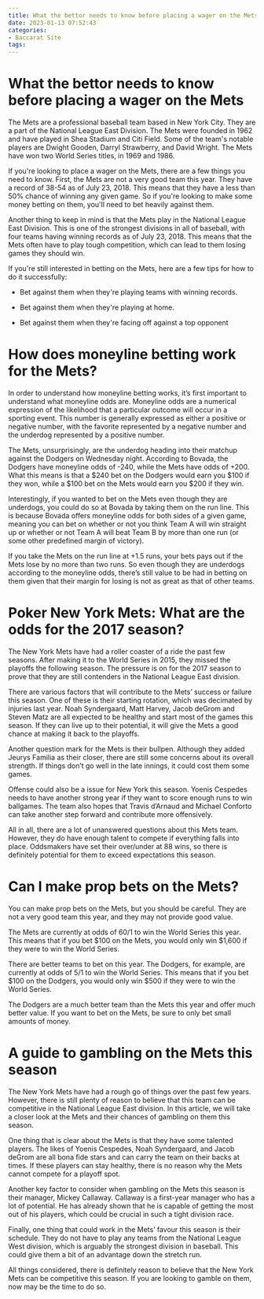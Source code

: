 ```yaml
---
title: What the bettor needs to know before placing a wager on the Mets
date: 2023-01-13 07:52:43
categories:
- Baccarat Site
tags:
---
```



#  What the bettor needs to know before placing a wager on the Mets

The Mets are a professional baseball team based in New York City. They are a part of the National League East Division. The Mets were founded in 1962 and have played in Shea Stadium and Citi Field. Some of the team's notable players are Dwight Gooden, Darryl Strawberry, and David Wright. The Mets have won two World Series titles, in 1969 and 1986.

If you're looking to place a wager on the Mets, there are a few things you need to know. First, the Mets are not a very good team this year. They have a record of 38-54 as of July 23, 2018. This means that they have a less than 50% chance of winning any given game. So if you're looking to make some money betting on them, you'll need to bet heavily against them.

Another thing to keep in mind is that the Mets play in the National League East Division. This is one of the strongest divisions in all of baseball, with four teams having winning records as of July 23, 2018. This means that the Mets often have to play tough competition, which can lead to them losing games they should win.

If you're still interested in betting on the Mets, here are a few tips for how to do it successfully:

* Bet against them when they're playing teams with winning records.

* Bet against them when they're playing at home.

* Bet against them when they're facing off against a top opponent

#  How does moneyline betting work for the Mets?

In order to understand how moneyline betting works, it’s first important to understand what moneyline odds are. Moneyline odds are a numerical expression of the likelihood that a particular outcome will occur in a sporting event. This number is generally expressed as either a positive or negative number, with the favorite represented by a negative number and the underdog represented by a positive number.

The Mets, unsurprisingly, are the underdog heading into their matchup against the Dodgers on Wednesday night. According to Bovada, the Dodgers have moneyline odds of -240, while the Mets have odds of +200. What this means is that a $240 bet on the Dodgers would earn you $100 if they won, while a $100 bet on the Mets would earn you $200 if they win.

Interestingly, if you wanted to bet on the Mets even though they are underdogs, you could do so at Bovada by taking them on the run line. This is because Bovada offers moneyline odds for both sides of a given game, meaning you can bet on whether or not you think Team A will win straight up or whether or not Team A will beat Team B by more than one run (or some other predefined margin of victory).

If you take the Mets on the run line at +1.5 runs, your bets pays out if the Mets lose by no more than two runs. So even though they are underdogs according to the moneyline odds, there’s still value to be had in betting on them given that their margin for losing is not as great as that of other teams.

#  Poker New York Mets: What are the odds for the 2017 season? 

The New York Mets have had a roller coaster of a ride the past few seasons. After making it to the World Series in 2015, they missed the playoffs the following season. The pressure is on for the 2017 season to prove that they are still contenders in the National League East division.

There are various factors that will contribute to the Mets’ success or failure this season. One of these is their starting rotation, which was decimated by injuries last year. Noah Syndergaard, Matt Harvey, Jacob deGrom and Steven Matz are all expected to be healthy and start most of the games this season. If they can live up to their potential, it will give the Mets a good chance at making it back to the playoffs.

Another question mark for the Mets is their bullpen. Although they added Jeurys Familia as their closer, there are still some concerns about its overall strength. If things don’t go well in the late innings, it could cost them some games.

Offense could also be a issue for New York this season. Yoenis Cespedes needs to have another strong year if they want to score enough runs to win ballgames. The team also hopes that Travis d’Arnaud and Michael Conforto can take another step forward and contribute more offensively.

All in all, there are a lot of unanswered questions about this Mets team. However, they do have enough talent to compete if everything falls into place. Oddsmakers have set their over/under at 88 wins, so there is definitely potential for them to exceed expectations this season.

#  Can I make prop bets on the Mets? 

You can make prop bets on the Mets, but you should be careful. They are not a very good team this year, and they may not provide good value. 

The Mets are currently at odds of 60/1 to win the World Series this year. This means that if you bet $100 on the Mets, you would only win $1,600 if they were to win the World Series. 

There are better teams to bet on this year. The Dodgers, for example, are currently at odds of 5/1 to win the World Series. This means that if you bet $100 on the Dodgers, you would only win $500 if they were to win the World Series. 

The Dodgers are a much better team than the Mets this year and offer much better value. If you want to bet on the Mets, be sure to only bet small amounts of money.

#  A guide to gambling on the Mets this season

The New York Mets have had a rough go of things over the past few years. However, there is still plenty of reason to believe that this team can be competitive in the National League East division. In this article, we will take a closer look at the Mets and their chances of gambling on them this season.

One thing that is clear about the Mets is that they have some talented players. The likes of Yoenis Cespedes, Noah Syndergaard, and Jacob deGrom are all bona fide stars and can carry the team on their backs at times. If these players can stay healthy, there is no reason why the Mets cannot compete for a playoff spot.

Another key factor to consider when gambling on the Mets this season is their manager, Mickey Callaway. Callaway is a first-year manager who has a lot of potential. He has already shown that he is capable of getting the most out of his players, which could be crucial in such a tight division race.

Finally, one thing that could work in the Mets’ favour this season is their schedule. They do not have to play any teams from the National League West division, which is arguably the strongest division in baseball. This could give them a bit of an advantage down the stretch run.

All things considered, there is definitely reason to believe that the New York Mets can be competitive this season. If you are looking to gamble on them, now may be the time to do so.